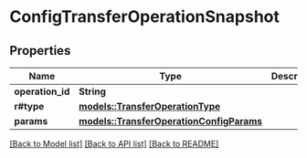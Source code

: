 # ConfigTransferOperationSnapshot

## Properties

Name | Type | Description | Notes
------------ | ------------- | ------------- | -------------
**operation_id** | **String** |  | 
**r#type** | [**models::TransferOperationType**](TransferOperationType.md) |  | 
**params** | [**models::TransferOperationConfigParams**](TransferOperationConfigParams.md) |  | 

[[Back to Model list]](../README.md#documentation-for-models) [[Back to API list]](../README.md#documentation-for-api-endpoints) [[Back to README]](../README.md)


